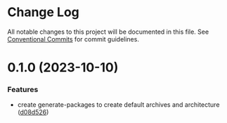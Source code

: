 # Change Log

All notable changes to this project will be documented in this file.
See [Conventional Commits](https://conventionalcommits.org) for commit guidelines.

# 0.1.0 (2023-10-10)

### Features

- create generate-packages to create default archives and architecture ([d08d526](https://github.com/samiraetc/amora-library/commit/d08d526c34c74314542dc36c94c1444b6268997a))
